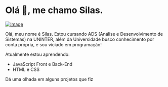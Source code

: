 # Olá 👋, me chamo Silas.
[![image](https://img.shields.io/badge/LinkedIn-0077B5?style=for-the-badge&logo=linkedin&logoColor=white)](https://www.linkedin.com/in/silas-bispo-dos-santos-1783a41a7/)


Olá, meu nome é Silas.
  Estou cursando ADS (Análise e Desenvolvimento de Sistemas) na UNINTER,
  além da Universidade busco conhecimento por conta própria, e sou viciado em programação!
  

 
 Atualmente estou aprendendo: 
  - JavaScript Front e Back-End
  - HTML e CSS
  
  Dá uma olhada em alguns projetos que fiz 
  


